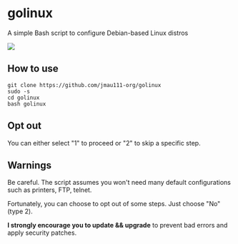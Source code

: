 # golinux

A simple Bash script to configure Debian-based Linux distros

![](https://github.com/jmau111-org/golinux/raw/main/screenshot.png)

## How to use

```
git clone https://github.com/jmau111-org/golinux
sudo -s
cd golinux
bash golinux
```

## Opt out

You can either select "1" to proceed or "2" to skip a specific step.

## Warnings

Be careful. The script assumes you won't need many default configurations such as printers, FTP, telnet.

Fortunately, you can choose to opt out of some steps. Just choose "No" (type 2).

**I strongly encourage you to update && upgrade** to prevent bad errors and apply security patches.
